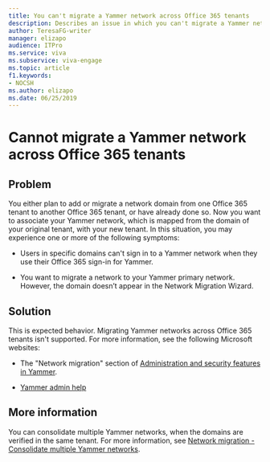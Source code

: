 ```yaml
---
title: You can't migrate a Yammer network across Office 365 tenants
description: Describes an issue in which you can't migrate a Yammer network across Office 365 tenants.
author: TeresaFG-writer
manager: elizapo
audience: ITPro
ms.service: viva
ms.subservice: viva-engage
ms.topic: article
f1.keywords:
- NOCSH
ms.author: elizapo
ms.date: 06/25/2019
---
```


# Cannot migrate a Yammer network across Office 365 tenants

## Problem

You either plan to add or migrate a network domain from one Office 365 tenant to another Office 365 tenant, or have already done so. Now you want to associate your Yammer network, which is mapped from the domain of your original tenant, with your new tenant. In this situation, you may experience one or more of the following symptoms:

- Users in specific domains can't sign in to a Yammer network when they use their Office 365 sign-in for Yammer.

- You want to migrate a network to your Yammer primary network. However, the domain doesn’t appear in the Network Migration Wizard.

## Solution

This is expected behavior. Migrating Yammer networks across Office 365 tenants isn't supported. For more information, see the following Microsoft websites:

- The "Network migration" section of [Administration and security features in Yammer](/office365/servicedescriptions/yammer-service-description/administration-and-security-features-in-yammer).

- [Yammer admin help](/yammer/yammer-landing-page)

## More information

You can consolidate multiple Yammer networks, when the domains are verified in the same tenant. For more information, see [Network migration - Consolidate multiple Yammer networks](../configure-your-viva-engage-network/consolidate-multiple-networks.md).
